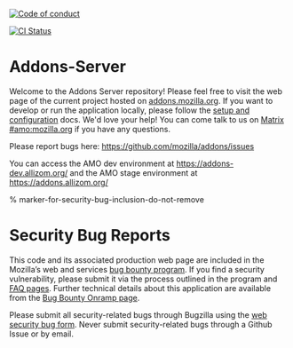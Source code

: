 [![Code of conduct](https://img.shields.io/badge/%E2%9D%A4-code%20of%20conduct-blue.svg)](https://github.com/mozilla/addons-server/blob/master/.github/CODE_OF_CONDUCT.md)

[![CI Status](https://github.com/mozilla/addons-server/actions/workflows/ci.yml/badge.svg)](https://github.com/mozilla/addons-server/actions/workflows/ci.yml)

# Addons-Server

Welcome to the Addons Server repository!  Please feel free to visit the web page of the current project hosted on [addons.mozilla.org]. If you want to develop or run the application locally, please follow the [setup and configuration][setup_link] docs.  We'd love your help!  You can come talk to us on [Matrix #amo:mozilla.org] if you have any questions.

Please report bugs here: <https://github.com/mozilla/addons/issues>

You can access the AMO dev environment at <https://addons-dev.allizom.org/> and the AMO stage environment at <https://addons.allizom.org/>

% marker-for-security-bug-inclusion-do-not-remove

# Security Bug Reports

This code and its associated production web page are included in the Mozilla’s web and services [bug bounty program]. If you find a security vulnerability, please submit it via the process outlined in the program and [FAQ pages]. Further technical details about this application are available from the [Bug Bounty Onramp page].

Please submit all security-related bugs through Bugzilla using the [web security bug form]. Never submit security-related bugs through a Github Issue or by email.

[addons.mozilla.org]: https://addons.mozilla.org
[bug bounty onramp page]: https://wiki.mozilla.org/Security/BugBountyOnramp/
[bug bounty program]: https://www.mozilla.org/en-US/security/web-bug-bounty/
[faq pages]: https://www.mozilla.org/en-US/security/bug-bounty/faq-webapp/
[setup_link]: https://mozilla.github.io/addons-server/topics/development/setup_and_configuration.html
[matrix #amo:mozilla.org]: https://chat.mozilla.org/#/room/#amo:mozilla.org
[web security bug form]: https://bugzilla.mozilla.org/form.web.bounty
